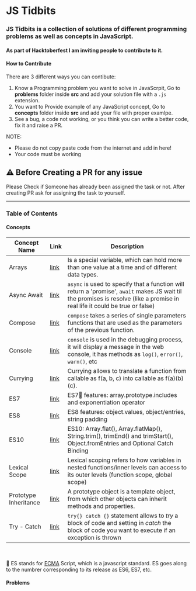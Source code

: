 # JS Tidbits

### JS Tidbits is a collection of solutions of different programming problems as well as concepts in JavaScript.  

#### As part of Hacktoberfest I am inviting people to contribute to it.

#### How to Contribute

There are 3 different ways you can contibute:

  1. Know a Programming problem you want to solve in JavaScrpit, Go to **problems** folder inside **src** and add your solution file with a `.js` extension.
  2. You want to Provide example of any JavaScript concept, Go to **concepts** folder inside **src** and add your file with proper examlpe.
  3. See a bug, a code not working, or you think you can write a better code, fix it and raise a PR.
  
 NOTE: 
  - Please do not copy paste code from the internet and add in here!
  - Your code must be working


## ⚠️ Before Creating a PR for any issue
Please Check if Someone has already been assigned the task or not. After creating PR ask for assigning the task to yourself.

--------

### Table of Contents

#### Concepts

| Concept Name          | Link          | Description     |   
| ----------------------|-------------- | --------------- |
| Arrays                | [link](https://github.com/vyasriday/JS-Tidbits/blob/master/src/concepts/arrays.js)              | Is a special variable, which can hold more than one value at a time and of different data types. |
| Async Await           | [link](https://github.com/vyasriday/JS-Tidbits/blob/master/src/concepts/asyncAwait.js)          | ```async``` is used to specify that a function will return a 'promise', ```await``` makes JS wait til the promises is resolve (like a promise in real life it could be true or false) |
| Compose               | [link](https://github.com/vyasriday/JS-Tidbits/blob/master/src/concepts/compose.js)             | ```compose``` takes a series of single parameters functions that are used as the parameters of the previous function. |
| Console               | [link](https://github.com/vyasriday/JS-Tidbits/blob/master/src/concepts/console.js)             | ```console``` is used in the debugging process, it will display a message in the web console, it has methods as ```log()```, ```error()```, ```warn()```, etc |
| Currying              | [link](https://github.com/vyasriday/JS-Tidbits/blob/master/src/concepts/currying.js)            | Currying allows to translate a function from callable as f(a, b, c) into callable as f(a)(b)(c). |
| ES7                   | [link](https://github.com/vyasriday/JS-Tidbits/blob/master/src/concepts/ES7.js)                 | ES7🌟 features: array.prototype.includes and exponentiation operator |
| ES8                   | [link](https://github.com/vyasriday/JS-Tidbits/blob/master/src/concepts/ES7.js)                 | ES8 features: object.values, object/entries, string padding |
| ES10                  | [link](https://github.com/vyasriday/JS-Tidbits/blob/master/src/concepts/ES10.js)                | ES10: Array.flat(), Array.flatMap(), String.trim(), trimEnd() and trimStart(), Object.fromEntries and Optional Catch Binding |
| Lexical Scope         | [link](https://github.com/vyasriday/JS-Tidbits/blob/master/src/concepts/lexicalScope.js)        | Lexical scoping refers to how variables in nested functions/inner levels can access to its outer levels (function scope, global scope) |
| Prototype Inheritance | [link](https://github.com/vyasriday/JS-Tidbits/blob/master/src/concepts/prototypalInheritance.js)| A prototype object is a template object, from which other objects can inherit methods and properties. |
| Try - Catch           | [link](https://github.com/vyasriday/JS-Tidbits/blob/master/src/concepts/tryCatch.js)   | ```try{} catch {}``` statement allows to *try* a block of code and setting in *catch* the block of code you want to execute if an exception is thrown |

</br>

🌟 ES stands for [ECMA](https://www.ecma-international.org) Script, which is a javascript standard. ES goes along to the numbrer corresponding to its release as ES6, ES7, etc.


#### Problems